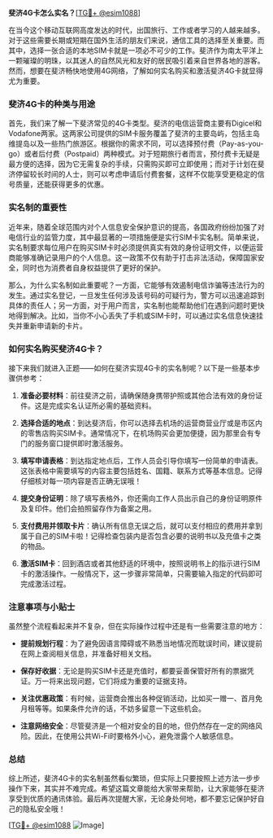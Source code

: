 **斐济4G卡怎么实名？**[[TG💪+ @esim1088](https://t.me/s/esim1088)]

在当今这个移动互联网高度发达的时代，出国旅行、工作或者学习的人越来越多。对于这些需要长期或短期在国外生活的朋友们来说，通信工具的选择至关重要。而其中，选择一张合适的本地SIM卡就是一项必不可少的工作。斐济作为南太平洋上一颗璀璨的明珠，以其迷人的自然风光和友好的居民吸引着来自世界各地的游客。然而，想要在斐济畅快地使用4G网络，了解如何实名购买和激活斐济4G卡就显得尤为重要。

### 斐济4G卡的种类与用途

首先，我们来了解一下斐济常见的4G卡类型。斐济的电信运营商主要有Digicel和Vodafone两家。这两家公司提供的SIM卡服务覆盖了斐济的主要岛屿，包括主岛维提岛以及一些热门旅游区。根据你的需求不同，可以选择预付费（Pay-as-you-go）或者后付费（Postpaid）两种模式。对于短期旅行者而言，预付费卡无疑是最方便的选择，因为它无需复杂的手续，只需购买即可立即使用；而对于计划在斐济停留较长时间的人士，则可以考虑申请后付费套餐，这样不仅能享受更稳定的信号质量，还能获得更多的优惠。

### 实名制的重要性

近年来，随着全球范围内对个人信息安全保护意识的提高，各国政府纷纷加强了对电信行业的监管力度，其中最显著的一项措施便是实行SIM卡实名制。简单来说，实名制要求每位用户在购买SIM卡时必须提供真实有效的身份证明文件，以便运营商能够准确记录用户的个人信息。这一政策不仅有助于打击非法活动，保障国家安全，同时也为消费者自身权益提供了更好的保护。

那么，为什么实名制如此重要呢？一方面，它能够有效遏制电信诈骗等违法行为的发生。通过实名登记，一旦发生任何涉及该号码的可疑行为，警方可以迅速追踪到具体的责任人；另一方面，对于用户而言，实名制也能帮助他们在遇到问题时更快地得到解决。比如，当你不小心丢失了手机或SIM卡时，可以通过实名信息快速挂失并重新申请新的卡片。

### 如何实名购买斐济4G卡？

接下来我们就进入正题——如何在斐济实现4G卡的实名制呢？以下是一些基本步骤供参考：

1. **准备必要材料**：前往斐济之前，请确保随身携带护照或其他合法有效的身份证件。这是完成实名认证所必需的基础资料。
   
2. **选择合适的地点**：到达斐济后，你可以选择去机场的运营商营业厅或是市区内的零售店购买SIM卡。通常情况下，在机场购买会更加便捷，因为那里会有专门的服务窗口提供即时激活服务。

3. **填写申请表格**：到达指定地点后，工作人员会引导你填写一份简单的申请表。这张表格中需要填写的内容主要包括姓名、国籍、联系方式等基本信息。记得仔细核对每一项内容是否正确无误哦！

4. **提交身份证明**：除了填写表格外，你还需向工作人员出示自己的身份证明原件及复印件。他们会拍照留存作为备案之用。

5. **支付费用并领取卡片**：确认所有信息无误之后，就可以支付相应的费用并拿到属于自己的SIM卡啦！记得检查包装内是否包含必要的说明书以及充值卡之类的物品。

6. **激活SIM卡**：回到酒店或者其他舒适的环境中，按照说明书上的指示进行SIM卡的激活操作。一般情况下，这一步骤非常简单，只需要输入指定的代码即可完成激活过程。

### 注意事项与小贴士

虽然整个流程看起来并不复杂，但在实际操作过程中还是有一些需要注意的地方：

- **提前规划行程**：为了避免因语言障碍或不熟悉当地情况而耽误时间，建议提前在网上查阅相关信息，并准备好相关文档。
  
- **保存好收据**：无论是购买SIM卡还是充值时，都要妥善保管好所有的票据凭证。万一将来出现问题，它们将成为重要的证据支持。

- **关注优惠政策**：有时候，运营商会推出各种促销活动，比如买一赠一、首月免月租等等。如果条件允许的话，不妨多留意一下这些机会。

- **注意网络安全**：尽管斐济是一个相对安全的目的地，但仍然存在一定的网络风险。因此，在使用公共Wi-Fi时要格外小心，避免泄露个人敏感信息。

### 总结

综上所述，斐济4G卡的实名制虽然看似繁琐，但实际上只要按照上述方法一步步操作下来，其实并不难完成。希望这篇文章能给大家带来帮助，让大家能够在斐济享受到优质的通讯体验。最后再次提醒大家，无论身处何地，都不要忘记保护好自己的隐私安全哦！

[[TG💪+ @esim1088](https://t.me/s/esim1088) ![Image](https://i.postimg.cc/4NQfJmqS/Snipaste-2025-05-13-00-14-12.png)]